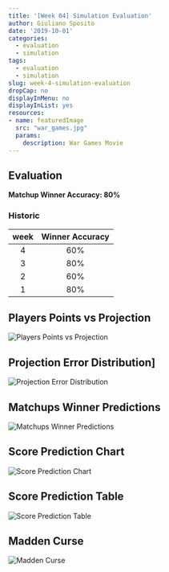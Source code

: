 ```yaml
---
title: '[Week 04] Simulation Evaluation'
author: Giuliano Sposito
date: '2019-10-01'
categories:
  - evaluation
  - simulation
tags:
  - evaluation
  - simulation
slug: week-4-simulation-evaluation
dropCap: no
displayInMenu: no
displayInList: yes
resources:
- name: featuredImage
  src: "war_games.jpg"
  params:
    description: War Games Movie
---
```


## Evaluation 

**Matchup Winner Accuracy: 80%**

### Historic

| week | Winner Accuracy |
|:----:|:---------------:|
| 4    |       60%       |
| 3    |       80%       |
| 2    |       60%       |
| 1    |       80%       |


## Players Points vs Projection

![Players Points vs Projection](/img/week4_players_proj_points.png)

## Projection Error Distribution]

![Projection Error Distribution](/img/week4_projection_errors.png)

## Matchups Winner Predictions

![Matchups Winner Predictions](/img/predictions_eval_week4.jpg)

## Score Prediction Chart

![Score Prediction Chart](/img/points_vs_prediction_w4_chart.png)

## Score Prediction Table

![Score Prediction Table](/img/points_vs_prediction_w4_table.jpg)

## Madden Curse

![Madden Curse](/img/maldicao_madden.jpeg)